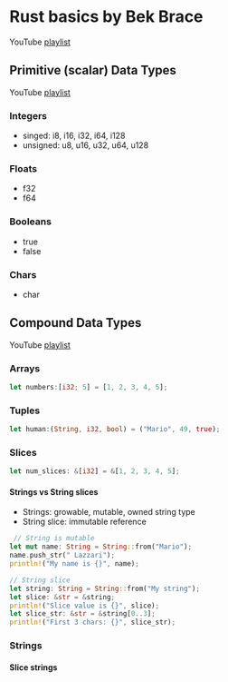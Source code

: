 # Rust basics by Bek Brace

YouTube [playlist](https://www.youtube.com/playlist?list=PLrOQsSoS-V69UWKxV4FNRJFlHS0DUFQA2)

## Primitive (scalar) Data Types

YouTube [playlist](https://www.youtube.com/watch?v=ETGNzcmfznY&list=PLrOQsSoS-V69UWKxV4FNRJFlHS0DUFQA2&index=2)

### Integers

- singed: i8, i16, i32, i64, i128
- unsigned: u8, u16, u32, u64, u128

### Floats

- f32
- f64

### Booleans

- true
- false

### Chars

- char

## Compound Data Types

YouTube [playlist](https://www.youtube.com/watch?v=0IeGjnQfnb0&list=PLrOQsSoS-V69UWKxV4FNRJFlHS0DUFQA2&index=2)

### Arrays

```rust
let numbers:[i32; 5] = [1, 2, 3, 4, 5];
```

### Tuples

```rust
let human:(String, i32, bool) = ("Mario", 49, true);
```

### Slices

```rust
let num_slices: &[i32] = &[1, 2, 3, 4, 5];
```

#### Strings vs String slices
- Strings: growable, mutable, owned string type
- String slice: immutable reference

```rust
 // String is mutable
let mut name: String = String::from("Mario");
name.push_str(" Lazzari");
println!("My name is {}", name);

// String slice
let string: String = String::from("My string");
let slice: &str = &string;
println!("Slice value is {}", slice);
let slice_str: &str = &string[0..3];
println!("First 3 chars: {}", slice_str);
```




### Strings

#### Slice strings